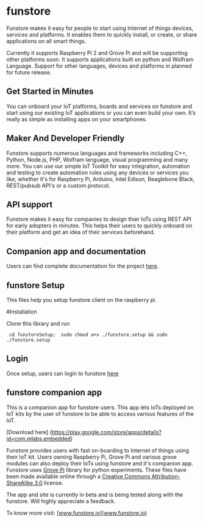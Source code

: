 # funstore

Funstore makes it  easy for people to start using Internet of things devices, services and platforms. It enables them to quickly install, or create, or share applications on all smart things.

Currently it supports Raspberry Pi 2 and Grove Pi and will be supporting other platforms soon. It supports applications built on python and Wolfram Language. Support for other languages, devices and platforms in planned for future release.

## Get Started in Minutes
You can onboard your IoT platforms, boards and services on funstore and start using our existing IoT applications or you can even build your own. It’s really as simple as installing apps on your smartphones.

## Maker And Developer Friendly
Funstore supports numerous languages and frameworks including C++, Python, Node.js, PHP, Wolfram language, visual programming and many more. You can use our simple IoT Toolkit for easy integration, automation and testing to create automation rules using any devices or services you like, whether it's for Raspberry Pi, Arduino, Intel Edison, Beaglebone Black, REST/pubsub API's or a custom protocol.

## API support
Funstore makes it easy for companies to design thier IoTs using REST API for early adopters in minutes. This helps their users to quickly onboard on their platform and get an idea of their services beforehand.

## Companion app and documentation
Users can find complete documentation for the project [here](http://funstore.io/documentation/).


## funstore Setup

This files help you setup funstore client on the raspberry pi.

#Installation

Clone this library and run

` 
cd funstoreSetup; 
sudo chmod a+x ./funstore.setup && sudo ./funstore.setup
`
## Login
Once setup, users can login to funstore [here](http://funstore.io/login)

## funstore companion app

This is a companion app for funstore users. This app lets IoTs deployed on IoT kits by the user of funstore to be able to access various features of the IoT. 

[Download here] (https://play.google.com/store/apps/details?id=com.mlabs.embedded)

Funstore provides users with fast on-boarding to Internet of things using their IoT kit. Users owning Raspberry Pi, Grove Pi and various grove modules can also deploy their IoTs using funstore and it's companion app. Funstore uses [Grove Pi](https://github.com/DexterInd/GrovePi/) library for python experiments. These files have been made available online through a [Creative Commons Attribution-ShareAlike 3.0](http://creativecommons.org/licenses/by-sa/3.0/) license.


The app and site is currently in beta and is being tested along with the funstore. Will highly appreciate a feedback.

To know more visit: [www.funstore.io](www.funstore.io)
